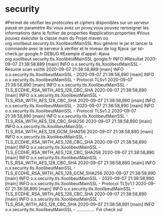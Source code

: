 # security
#Permet de vérifier les protocoles et ciphers disponibles sur un serveur passé en paramètre
#si vous avez un proxy,vous pouvez renseigner les informations dans le fichier de properties
#application.properties
#Vous pouvez éxécuter la classe main du Projet maven ou org.xoolibeut.security.tls.XoolibeutMainSSL
#ou générer le jar et lancer la commande avec le serveur à vérifier et le niveau de log
#java -jar tsl-check.jar google.fr DEBUG
#Exemple d'appel:
#java org.xoolibeut.security.tls.XoolibeutMainSSL google.fr INFO
#Résultat 
2020-09-07 21:38:58,889 [main] INFO  o.x.security.tls.XoolibeutMainSSL - Résumé scan ssl/tls 
2020-09-07 21:38:58,889 [main] INFO  o.x.security.tls.XoolibeutMainSSL - 
2020-09-07 21:38:58,890 [main] INFO  o.x.security.tls.XoolibeutMainSSL - Protocol TLSv1
2020-09-07 21:38:58,890 [main] INFO  o.x.security.tls.XoolibeutMainSSL - TLS_ECDHE_RSA_WITH_AES_128_CBC_SHA
2020-09-07 21:38:58,890 [main] INFO  o.x.security.tls.XoolibeutMainSSL - TLS_RSA_WITH_AES_128_CBC_SHA
2020-09-07 21:38:58,890 [main] INFO  o.x.security.tls.XoolibeutMainSSL - 
2020-09-07 21:38:58,890 [main] INFO  o.x.security.tls.XoolibeutMainSSL - Protocol TLSv1.2
2020-09-07 21:38:58,890 [main] INFO  o.x.security.tls.XoolibeutMainSSL - TLS_RSA_WITH_AES_128_CBC_SHA256
2020-09-07 21:38:58,890 [main] INFO  o.x.security.tls.XoolibeutMainSSL - TLS_RSA_WITH_AES_128_GCM_SHA256
2020-09-07 21:38:58,890 [main] INFO  o.x.security.tls.XoolibeutMainSSL - TLS_ECDHE_RSA_WITH_AES_128_CBC_SHA
2020-09-07 21:38:58,890 [main] INFO  o.x.security.tls.XoolibeutMainSSL - TLS_ECDHE_RSA_WITH_AES_128_CBC_SHA256
2020-09-07 21:38:58,890 [main] INFO  o.x.security.tls.XoolibeutMainSSL - TLS_RSA_WITH_AES_128_CBC_SHA
2020-09-07 21:38:58,890 [main] INFO  o.x.security.tls.XoolibeutMainSSL - TLS_ECDHE_RSA_WITH_AES_128_GCM_SHA256
2020-09-07 21:38:58,890 [main] INFO  o.x.security.tls.XoolibeutMainSSL - 
2020-09-07 21:38:58,890 [main] INFO  o.x.security.tls.XoolibeutMainSSL - Protocol TLSv1.1
2020-09-07 21:38:58,890 [main] INFO  o.x.security.tls.XoolibeutMainSSL - TLS_ECDHE_RSA_WITH_AES_128_CBC_SHA
2020-09-07 21:38:58,890 [main] INFO  o.x.security.tls.XoolibeutMainSSL - TLS_RSA_WITH_AES_128_CBC_SHA
2020-09-07 21:38:58,891 [main] INFO  o.x.security.tls.XoolibeutMainSSL - ............... Fin check ssl
